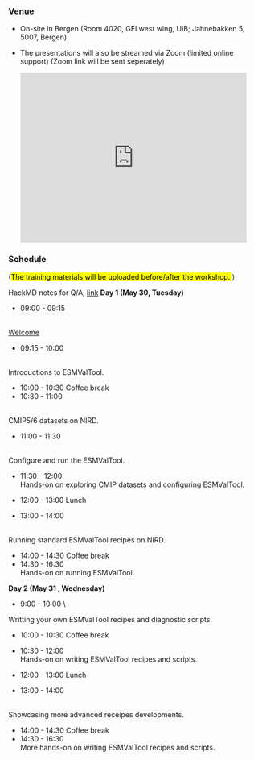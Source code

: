 
### **Venue**
* On-site in Bergen (Room 4020, GFI west wing, UiB; Jahnebakken 5, 5007, Bergen)
* The presentations will also be streamed via Zoom (limited online support)
(Zoom link will be sent seperately)

    <iframe src="https://www.google.com/maps/embed?pb=!1m18!1m12!1m3!1d492.93772992658785!2d5.331576869871067!3d60.38327441899686!2m3!1f0!2f0!3f0!3m2!1i1024!2i768!4f13.1!3m3!1m2!1s0x463cfeacc81d0b1b%3A0x9fd66cc8bc5e16d5!2sJahnebakken%205%2C%205007%20Bergen!5e0!3m2!1sen!2sno!4v1682339630567!5m2!1sen!2sno" width="450" height="337" style="border:0;" allowfullscreen="" loading="lazy" referrerpolicy="no-referrer-when-downgrade"></iframe>

### **Schedule**
(<mark>The training materials will be uploaded before/after the workshop. </mark>)

HackMD notes for Q/A, [link](https://hackmd.io/@heyc/HygpFqSAr3/edit)
**Day 1 (May 30, Tuesday)**
- 09:00 - 09:15
<!--
  (_xxx, xx_) \
-->
  \
  [Welcome]({{site.baseurl}}/files/html/00-welcome.html)
- 09:15 - 10:00
<!--
  (_xxx, xx_) \
-->
  \
  Introductions to ESMValTool.
- 10:00 - 10:30
  Coffee break  
- 10:30 - 11:00
<!--
  (_xxx, xx_) \
-->
  \
  CMIP5/6 datasets on NIRD.
- 11:00 - 11:30
<!--
  (_xxx, xx_) \
-->
  \
  Configure and run the ESMValTool.
- 11:30 - 12:00 \
  Hands-on on exploring CMIP datasets and configuring ESMValTool.
- 12:00 - 13:00
  Lunch

- 13:00 - 14:00
<!--
  (_xxx, xx_) \
-->
  \
  Running standard ESMValTool recipes on NIRD.
- 14:00 - 14:30
  Coffee break  
- 14:30 - 16:30 \
  Hands-on on running ESMValTool.

**Day 2 (May 31 , Wednesday)**
- 9:00 - 10:00 \
<!--
  (_xxx, xx_) \
-->
  Writting your own ESMValTool recipes and diagnostic scripts.
- 10:00 - 10:30 Coffee break
- 10:30 - 12:00 \
  Hands-on on writing ESMValTool recipes and scripts.
- 12:00 - 13:00
  Lunch

- 13:00 - 14:00
<!--
  (_xxx, xx_) \
-->
  \
  Showcasing more advanced receipes developments.
- 14:00 - 14:30
  Coffee break  
- 14:30 - 16:30 \
  More hands-on on writing ESMValTool recipes and scripts.

